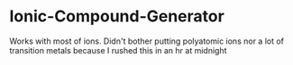 # Ionic-Compound-Generator
Works with most of ions. Didn't bother putting polyatomic ions nor a lot of transition metals because I rushed this in an hr at midnight
